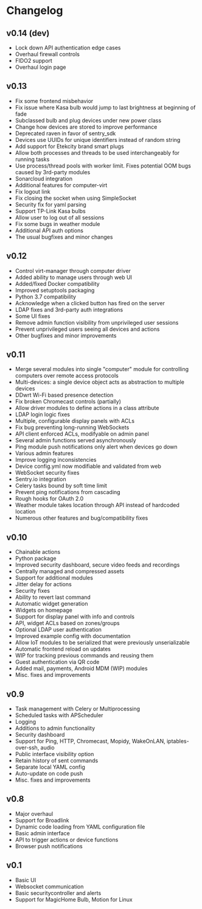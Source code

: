 # Changelog
## v0.14 (dev)
* Lock down API authentication edge cases
* Overhaul firewall controls
* FIDO2 support
* Overhaul login page
## v0.13
* Fix some frontend misbehavior
* Fix issue where Kasa bulb would jump to last brightness at beginning of fade
* Subclassed bulb and plug devices under new power class
* Change how devices are stored to improve performance
* Deprecated raven in favor of sentry_sdk
* Devices use UUIDs for unique identifiers instead of random string
* Add support for Etekcity brand smart plugs
* Allow both processes and threads to be used interchangeably for running tasks
* Use process/thread pools with worker limit. Fixes potential OOM bugs caused by 3rd-party modules
* Sonarcloud integration
* Additional features for computer-virt
* Fix logout link
* Fix closing the socket when using SimpleSocket
* Security fix for yaml parsing
* Support TP-Link Kasa bulbs
* Allow user to log out of all sessions
* Fix some bugs in weather module
* Additional API auth options
* The usual bugfixes and minor changes
## v0.12
* Control virt-manager through computer driver
* Added ability to manage users through web UI
* Added/fixed Docker compatibility
* Improved setuptools packaging
* Python 3.7 compatibility 
* Acknowledge when a clicked button has fired on the server
* LDAP fixes and 3rd-party auth integrations
* Some UI fixes
* Remove admin function visibility from unprivileged user sessions
* Prevent unprivileged users seeing all devices and actions
* Other bugfixes and minor improvements
## v0.11
* Merge several modules into single "computer" module for controlling computers over remote access protocols
* Multi-devices: a single device object acts as abstraction to multiple devices
* DDwrt Wi-Fi based presence detection
* Fix broken Chromecast controls (partially)
* Allow driver modules to define actions in a class attribute
* LDAP login logic fixes
* Multiple, configurable display panels with ACLs
* Fix bug preventing long-running WebSockets
* API client enforced ACLs, modifyable on admin panel
* Several admin functions served asynchronously
* Ping module push notifications only alert when devices go down
* Various admin features
* Improve logging inconsistencies
* Device config.yml now modifiable and validated from web
* WebSocket security fixes
* Sentry.io integration
* Celery tasks bound by soft time limit
* Prevent ping notifications from cascading
* Rough hooks for OAuth 2.0
* Weather module takes location through API instead of hardcoded location
* Numerous other features and bug/compatibility fixes

## v0.10
* Chainable actions
* Python package
* Improved security dashboard, secure video feeds and recordings
* Centrally managed and compressed assets
* Support for additional modules
* Jitter delay for actions
* Security fixes
* Ability to revert last command
* Automatic widget generation
* Widgets on homepage
* Support for display panel with info and controls
* API, widget ACLs based on zones/groups
* Optional LDAP user authentication
* Improved example config with documentation
* Allow IoT modules to be serialized that were previously unserializable
* Automatic frontend reload on updates
* WIP for tracking previous commands and reusing them
* Guest authentication via QR code
* Added mail, payments, Android MDM (WIP) modules
* Misc. fixes and improvements

## v0.9
* Task management with Celery or Multiprocessing
* Scheduled tasks with APScheduler
* Logging
* Additions to admin functionality
* Security dashboard
* Support for Ping, HTTP, Chromecast, Mopidy, WakeOnLAN, iptables-over-ssh, audio
* Public interface visibility option
* Retain history of sent commands
* Separate local YAML config
* Auto-update on code push
* Misc. fixes and improvements

## v0.8
* Major overhaul
* Support for Broadlink
* Dynamic code loading from YAML configuration file
* Basic admin interface
* API to trigger actions or device functions
* Browser push notifications

## v0.1
* Basic UI
* Websocket communication
* Basic securitycontroller and alerts
* Support for MagicHome Bulb, Motion for Linux
